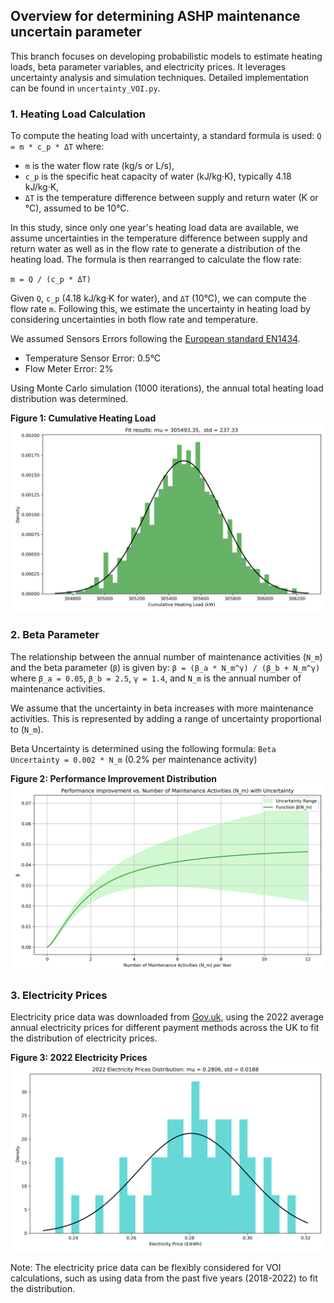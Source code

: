 ## Overview for determining ASHP maintenance uncertain parameter
This  branch focuses on developing probabilistic models to estimate heating loads, beta parameter variables, and electricity prices. It leverages uncertainty analysis and simulation techniques. Detailed implementation can be found in `uncertainty_VOI.py`.

### 1. Heating Load Calculation
To compute the heating load with uncertainty, a standard formula is used:
`Q = m * c_p * ΔT`
where:
- `m` is the water flow rate (kg/s or L/s),
- `c_p` is the specific heat capacity of water (kJ/kg·K), typically 4.18 kJ/kg·K,
- `ΔT` is the temperature difference between supply and return water (K or °C), assumed to be 10°C.

In this study, since only one year's heating load data are available, we assume uncertainties in the temperature difference between supply and return water as well as in the flow rate to generate a distribution of the heating load.
The formula is then rearranged to calculate the flow rate:

`m = Q / (c_p * ΔT)`

Given `Q`, `c_p` (4.18 kJ/kg·K for water), and `ΔT` (10°C), we can compute the flow rate `m`. Following this, we estimate the uncertainty in heating load by considering uncertainties in both flow rate and temperature.

We assumed Sensors Errors following the [European standard EN1434](https://www.kamstrup.com/en-en/insights/blog-series-part-2-a-thermal-energy-meter-you-can-trust).
- Temperature Sensor Error: 0.5°C
- Flow Meter Error: 2% 

Using Monte Carlo simulation (1000 iterations), the annual total heating load distribution was determined.

**Figure 1: Cumulative Heating Load**
![Cumulative Heating Load](/plots/Cumulative_Heating_Load.png)

### 2. Beta Parameter
The relationship between the annual number of maintenance activities (`N_m`) and the beta parameter (`β`) is given by:
`β = (β_a * N_m^γ) / (β_b + N_m^γ)`
where `β_a = 0.05`, `β_b = 2.5`, `γ = 1.4`, and `N_m` is the annual number of maintenance activities.

We assume that the uncertainty in beta increases with more maintenance activities. This is represented by adding a range of uncertainty proportional to (`N_m`). 

Beta Uncertainty is determined using the following formula:
`Beta Uncertainty = 0.002 * N_m` (0.2% per maintenance activity)

**Figure 2: Performance Improvement Distribution**
![Performance Improvement Distribution](/plots/Performance_Improvement_Distribution.png)

### 3. Electricity Prices
Electricity price data was downloaded from [Gov.uk](https://www.gov.uk/government/statistical-data-sets/annual-domestic-energy-price-statistics), using the 2022 average annual electricity prices for different payment methods across the UK to fit the distribution of electricity prices.

**Figure 3: 2022 Electricity Prices**
![2022 Electricity Prices](/plots/2022_Electricity_Prices.png)

Note: The electricity price data can be flexibly considered for VOI calculations, such as using data from the past five years (2018-2022) to fit the distribution.
